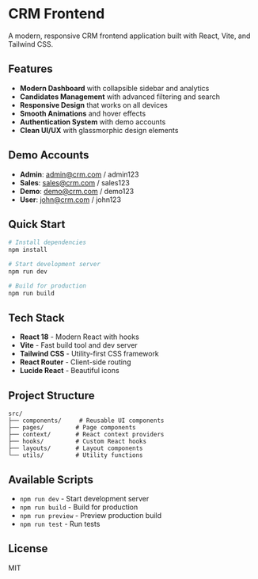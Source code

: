 # CRM Frontend

A modern, responsive CRM frontend application built with React, Vite, and Tailwind CSS.

## Features

- **Modern Dashboard** with collapsible sidebar and analytics
- **Candidates Management** with advanced filtering and search
- **Responsive Design** that works on all devices
- **Smooth Animations** and hover effects
- **Authentication System** with demo accounts
- **Clean UI/UX** with glassmorphic design elements

## Demo Accounts

- **Admin**: admin@crm.com / admin123
- **Sales**: sales@crm.com / sales123
- **Demo**: demo@crm.com / demo123
- **User**: john@crm.com / john123

## Quick Start

```bash
# Install dependencies
npm install

# Start development server
npm run dev

# Build for production
npm run build
```

## Tech Stack

- **React 18** - Modern React with hooks
- **Vite** - Fast build tool and dev server
- **Tailwind CSS** - Utility-first CSS framework
- **React Router** - Client-side routing
- **Lucide React** - Beautiful icons

## Project Structure

```
src/
├── components/     # Reusable UI components
├── pages/         # Page components
├── context/       # React context providers
├── hooks/         # Custom React hooks
├── layouts/       # Layout components
└── utils/         # Utility functions
```

## Available Scripts

- `npm run dev` - Start development server
- `npm run build` - Build for production
- `npm run preview` - Preview production build
- `npm run test` - Run tests

## License

MIT